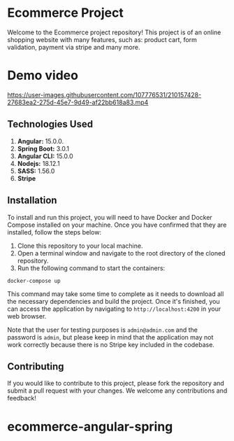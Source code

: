 # Ecommerce Project

Welcome to the Ecommerce project repository! This project is of an online shopping website with many features, such as:
product cart, form validation, payment via stripe and many more.

# Demo video

https://user-images.githubusercontent.com/107776531/210157428-27683ea2-275d-45e7-9d49-af22bb618a83.mp4

## Technologies Used

1. **Angular:** 15.0.0.
1. **Spring Boot:** 3.0.1
1. **Angular CLI:** 15.0.0
1. **Nodejs:** 18.12.1
1. **SASS:** 1.56.0
1. **Stripe**

## Installation

To install and run this project, you will need to have Docker and Docker Compose installed on your machine. Once you have confirmed that they are installed, follow the steps below:

1. Clone this repository to your local machine.
2. Open a terminal window and navigate to the root directory of the cloned repository.
3. Run the following command to start the containers:

```
docker-compose up
```

This command may take some time to complete as it needs to download all the necessary dependencies and build the project. Once it's finished, you can access the application by navigating to `http://localhost:4200` in your web browser.

Note that the user for testing purposes is `admin@admin.com` and the password is `admin`, but please keep in mind that the application may not work correctly because there is no Stripe key included in the codebase.

## Contributing

If you would like to contribute to this project, please fork the repository and submit a pull request with your changes. We welcome any contributions and feedback!
# ecommerce-angular-spring
